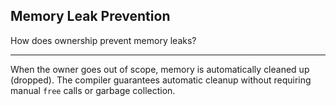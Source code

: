 ## Memory Leak Prevention

How does ownership prevent memory leaks?

---

When the owner goes out of scope, memory is automatically cleaned up (dropped). The compiler guarantees automatic cleanup without requiring manual `free` calls or garbage collection.


